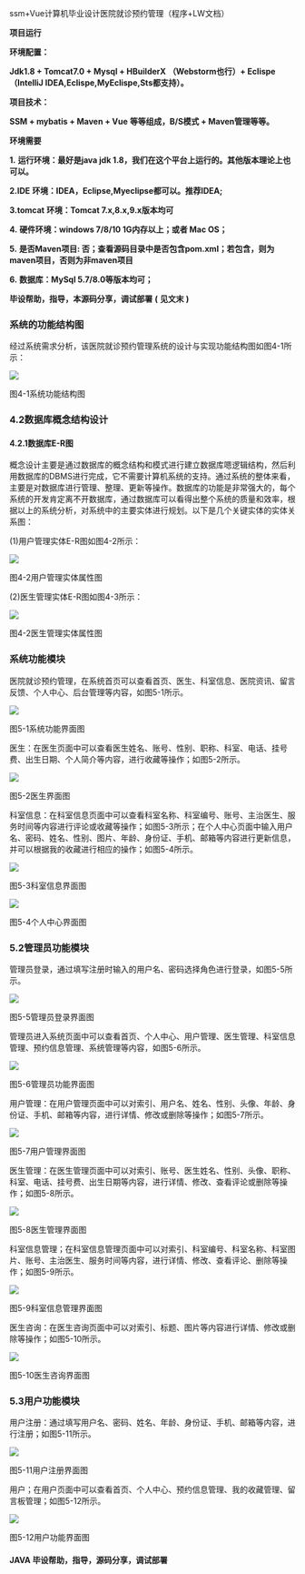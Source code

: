 ssm+Vue计算机毕业设计医院就诊预约管理（程序+LW文档）

**项目运行**

**环境配置：**

**Jdk1.8 + Tomcat7.0 + Mysql + HBuilderX** **（Webstorm也行）+ Eclispe（IntelliJ
IDEA,Eclispe,MyEclispe,Sts都支持）。**

**项目技术：**

**SSM + mybatis + Maven + Vue** **等等组成，B/S模式 + Maven管理等等。**

**环境需要**

**1.** **运行环境：最好是java jdk 1.8，我们在这个平台上运行的。其他版本理论上也可以。**

**2.IDE** **环境：IDEA，Eclipse,Myeclipse都可以。推荐IDEA;**

**3.tomcat** **环境：Tomcat 7.x,8.x,9.x版本均可**

**4.** **硬件环境：windows 7/8/10 1G内存以上；或者 Mac OS；**

**5.** **是否Maven项目: 否；查看源码目录中是否包含pom.xml；若包含，则为maven项目，否则为非maven项目**

**6.** **数据库：MySql 5.7/8.0等版本均可；**

**毕设帮助，指导，本源码分享，调试部署** **(** **见文末** **)**

### 系统的功能结构图

经过系统需求分析，该医院就诊预约管理系统的设计与实现功能结构图如图4-1所示：

![](./res/5db94d90c0c8451994a6a26bceaa9f22.png)

图4-1系统功能结构图

### 4.2数据库概念结构设计

####  4.2.1数据库E-R图

概念设计主要是通过数据库的概念结构和模式进行建立数据库嗯逻辑结构，然后利用数据库的DBMS进行完成，它不需要计算机系统的支持。通过系统的整体来看，主要是对数据库进行管理、整理、更新等操作。数据库的功能是非常强大的，每个系统的开发肯定离不开数据库，通过数据库可以看得出整个系统的质量和效率，根据以上的系统分析，对系统中的主要实体进行规划。以下是几个关键实体的实体关系图：

(1)用户管理实体E-R图如图4-2所示：

![](./res/c354ec038fc7415f9251ef68f8414efe.png)

图4-2用户管理实体属性图

(2)医生管理实体E-R图如图4-3所示：

![](./res/4c677fb016434c41b3ea8273a7038113.png)

图4-2医生管理实体属性图

### 系统功能模块

医院就诊预约管理，在系统首页可以查看首页、医生、科室信息、医院资讯、留言反馈、个人中心、后台管理等内容，如图5-1所示。

![](./res/7c3fd41eb72f4db083ab30d2803ea81f.png)

图5-1系统功能界面图

医生：在医生页面中可以查看医生姓名、账号、性别、职称、科室、电话、挂号费、出生日期、个人简介等内容，进行收藏等操作；如图5-2所示。

![](./res/9da8b2b95b32462e9795502a74160ab1.png)

图5-2医生界面图

科室信息：在科室信息页面中可以查看科室名称、科室编号、账号、主治医生、服务时间等内容进行评论或收藏等操作；如图5-3所示；在个人中心页面中输入用户名、密码、姓名、性别、图片、年龄、身份证、手机、邮箱等内容进行更新信息，并可以根据我的收藏进行相应的操作；如图5-4所示。

![](./res/ca12380e4c0c4152aac6dceb00454da0.png)

图5-3科室信息界面图

![](./res/50c2188eb00044029feb25587c927dcc.png)

图5-4个人中心界面图

### 5.2管理员功能模块

管理员登录，通过填写注册时输入的用户名、密码选择角色进行登录，如图5-5所示。

![](./res/88ce191cf71848d6b157757e2cb4f687.png)

图5-5管理员登录界面图

管理员进入系统页面中可以查看首页、个人中心、用户管理、医生管理、科室信息管理、预约信息管理、系统管理等内容，如图5-6所示。

![](./res/b7bf3856c98a4c0c8fad4e3bb321ba60.png)

图5-6管理员功能界面图

用户管理：在用户管理页面中可以对索引、用户名、姓名、性别、头像、年龄、身份证、手机、邮箱等内容，进行详情、修改或删除等操作；如图5-7所示。

![](./res/765f63b42a234a27b8eb7c935c8c47ef.png)

图5-7用户管理界面图

医生管理：在医生管理页面中可以对索引、账号、医生姓名、性别、头像、职称、科室、电话、挂号费、出生日期等内容，进行详情、修改、查看评论或删除等操作；如图5-8所示。

![](./res/0a7328bd5ab04181988c773e18b5436c.png)

图5-8医生管理界面图

科室信息管理；在科室信息管理页面中可以对索引、科室编号、科室名称、科室图片、账号、主治医生、服务时间等内容，进行详情、修改、查看评论、删除等操作；如图5-9所示。

![](./res/cb0ebcaf2ad94d159d5e7cdcf9861d80.png)

图5-9科室信息管理界面图

医生咨询：在医生咨询页面中可以对索引、标题、图片等内容进行详情、修改或删除等操作；如图5-10所示。

![](./res/12d2333ac2094a7eb096bac6db419f50.png)

图5-10医生咨询界面图

### 5.3用户功能模块

用户注册：通过填写用户名、密码、姓名、年龄、身份证、手机、邮箱等内容，进行注册；如图5-11所示。

![](./res/4fa6c04191cd448cb31051ba125908c5.png)

图5-11用户注册界面图

用户；在用户页面中可以查看首页、个人中心、预约信息管理、我的收藏管理、留言板管理；如图5-12所示。

![](./res/2d2e8ad1b4c045919a7a9a73ea803143.png)

图5-12用户功能界面图

#### **JAVA** **毕设帮助，指导，源码分享，调试部署**

